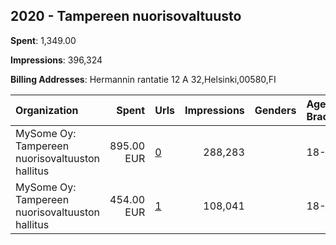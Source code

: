 ## 2020 - Tampereen nuorisovaltuusto 
**Spent**: 1,349.00

**Impressions**: 396,324

**Billing Addresses**: Hermannin rantatie 12 A 32,Helsinki,00580,FI

|Organization|Spent|Urls|Impressions|Genders|Age Brackets|Country Codes|
|:---|---:|:---|---:|:---|:---|:---|
|MySome Oy: Tampereen nuorisovaltuuston hallitus|895.00 EUR|[0](https://www.snap.com/political-ads/asset/f27e13b2fb121f89ef54fbf4d9f7f1b63fd28988460817ccb85df8472a40c35f?mediaType=png)|288,283||18-22|finland|
|MySome Oy: Tampereen nuorisovaltuuston hallitus|454.00 EUR|[1](https://www.snap.com/political-ads/asset/2bf01e7badaba81859757d4fc5da0974401cbccfe71a0b81d23d9dfcd36ba823?mediaType=mp4)|108,041||18-22|finland|
